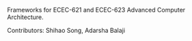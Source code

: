 Frameworks for ECEC-621 and ECEC-623 Advanced Computer Architecture.

Contributors: Shihao Song, Adarsha Balaji
